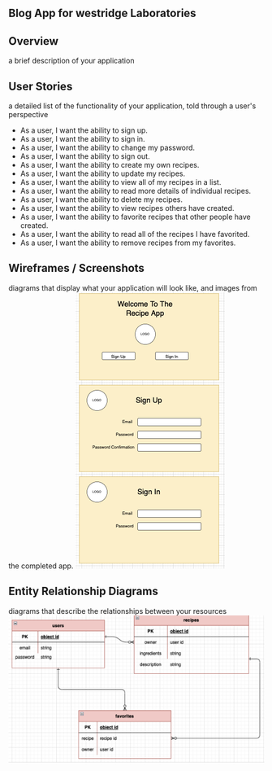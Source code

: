 ## Blog App for westridge Laboratories

## Overview
a brief description of your application
## User Stories
a detailed list of the functionality of your application, told through a user's perspective
  - As a user, I want the ability to sign up.
  - As a user, I want the ability to sign in. 
  - As a user, I want the ability to change my password. 
  - As a user, I want the ability to sign out. 
  - As a user, I want the ability to create my own recipes. 
  - As a user, I want the ability to update my recipes. 
  - As a user, I want the ability to view all of my recipes in a list. 
  - As a user, I want the ability to read more details of individual recipes. 
  - As a user, I want the ability to delete my recipes. 
  - As a user, I want the ability to view recipes others have created. 
  - As a user, I want the ability to favorite recipes that other people have created. 
  - As a user, I want the ability to read all of the recipes I have favorited. 
  - As a user, I want the ability to remove recipes from my favorites. 
## Wireframes / Screenshots
diagrams that display what your application will look like, and images from the completed app.
![alt text](media/wireframes.png)
## Entity Relationship Diagrams
diagrams that describe the relationships between your resources
![alt text](media/ERD.png)

